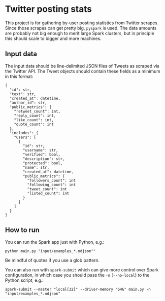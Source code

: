 # Twitter posting stats

This project is for gathering by-user posting statistics from Twitter scrapes. Since
those scrapes can get pretty big, `pyspark` is used. The data amounts are probably not
big enough to merit large Spark clusters, but in principle this should scale to bigger
and more machines.

## Input data
The input data should be line-delimited JSON files of Tweets as scraped via the Twitter
API. The Tweet objects should contain these fields as a minimum in this format:

```
{
  "id": str,
  "text": str,
  "created_at": datetime,
  "author_id": str,
  "public_metrics": {
    "retweet_count": int,
    "reply_count": int,
    "like_count": int,
    "quote_count": int
  },
  "includes": {
    "users": [
      {
        "id": str,
        "username": str,
        "verified": bool,
        "description": str,
        "protected": bool,
        "name": str,
        "created_at": datetime,
        "public_metrics": {
          "followers_count": int
          "following_count": int
          "tweet_count": int
          "listed_count": int
        }
      }
    ]
  }
}
```

## How to run
You can run the Spark app just with Python, e.g.:

```
python main.py "input/examples_*.ndjson""
```

Be mindful of quotes if you use a glob pattern.

You can also run with `spark-submit` which can give more control over Spark 
configuration, in which case you should pass the `-n` (`--no-local`) to the Python
script, e.g.:

```
spark-submit --master "local[32]" --driver-memory "64G" main.py -n "input/examples_*.ndjson"
```
